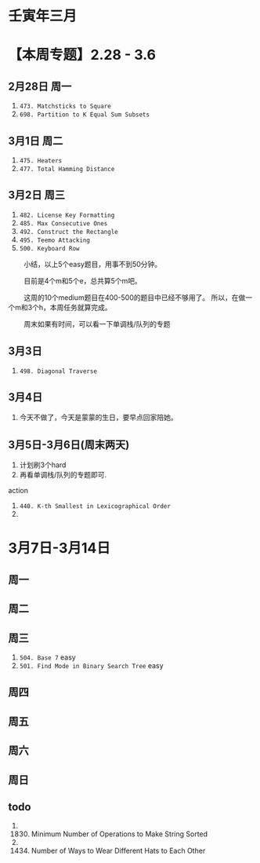# 壬寅年三月


# 【本周专题】2.28 - 3.6
## 2月28日 周一
1. `473. Matchsticks to Square`
2. `698. Partition to K Equal Sum Subsets`

## 3月1日 周二
1. `475. Heaters`
2. `477. Total Hamming Distance`

## 3月2日 周三
1. `482. License Key Formatting`
2. `485. Max Consecutive Ones`
3. `492. Construct the Rectangle`
4. `495. Teemo Attacking`
5. `500. Keyboard Row`

&ensp;&ensp;&ensp;&ensp;
小结，以上5个easy题目，用事不到50分钟。

&ensp;&ensp;&ensp;&ensp;
目前是4个m和5个e，总共算5个m吧。

&ensp;&ensp;&ensp;&ensp;
这周的10个medium题目在400-500的题目中已经不够用了。
所以，在做一个m和3个h，本周任务就算完成。

&ensp;&ensp;&ensp;&ensp;
周末如果有时间，可以看一下单调栈/队列的专题

## 3月3日
1. `498. Diagonal Traverse`

## 3月4日
1. 今天不做了，今天是蒙蒙的生日，要早点回家陪她。

## 3月5日-3月6日(周末两天)
1. 计划刷3个hard
2. 再看单调栈/队列的专题即可.

action
1. `440. K-th Smallest in Lexicographical Order`
2. 

# 3月7日-3月14日
## 周一
## 周二
## 周三
1. `504. Base 7` easy
2. `501. Find Mode in Binary Search Tree` easy
## 周四
## 周五
## 周六
## 周日



## todo
1. 1830. Minimum Number of Operations to Make String Sorted
2. 1434. Number of Ways to Wear Different Hats to Each Other